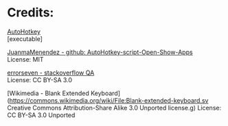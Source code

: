 # Credits:

[AutoHotkey](https://www.autohotkey.com)  
[executable]

[JuanmaMenendez - github: AutoHotkey-script-Open-Show-Apps](https://github.com/JuanmaMenendez/AutoHotkey-script-Open-Show-Apps)  
License: MIT

[errorseven - stackoverflow QA](https://stackoverflow.com/a/39263800/483588)  
License: CC BY-SA 3.0

[Wikimedia - Blank Extended Keyboard](https://commons.wikimedia.org/wiki/File:Blank-extended-keyboard.sv Creative Commons Attribution-Share Alike 3.0 Unported license.g)
License: CC BY-SA 3.0 Unported
